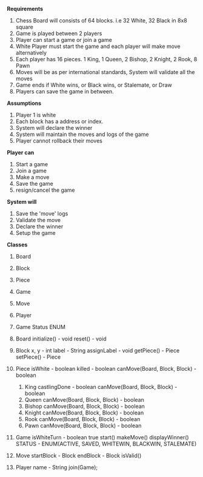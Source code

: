 **Requirements**
1) Chess Board will consists of 64 blocks. i.e 32 White, 32 Black in 8x8 square
2) Game is played between 2 players
3) Player can start a game or join a game
4) White Player must start the game and each player will make move alternatively
5) Each player has 16 pieces. 1 King, 1 Queen, 2 Bishop, 2 Knight, 2 Rook, 8 Pawn
6) Moves will be as per international standards, System will validate all the moves
7) Game ends if White wins, or Black wins, or Stalemate, or Draw
8) Players can save the game in between.

**Assumptions**
1) Player 1 is white
2) Each block has a address or index.
3) System will declare the winner
4) System will maintain the moves and logs of the game
5) Player cannot rollback their moves

**Player can**
1) Start a game
2) Join a game
3) Make a move
4) Save the game
5) resign/cancel the game

**System will**
1) Save the 'move' logs
2) Validate the move
3) Declare the winner
4) Setup the game

**Classes**
1) Board
2) Block
3) Piece
4) Game
5) Move
6) Player
7) Game Status ENUM

1) Board
    initialize() - void
    reset() - void

2) Block
   x, y - int
   label - String
   assignLabel - void
   getPiece() - Piece
   setPiece() - Piece

3) Piece
    isWhite - boolean
    killed - boolean
    canMove(Board, Block, Block) - boolean
   1) King
      castlingDone - boolean
      canMove(Board, Block, Block) - boolean
   2) Queen
      canMove(Board, Block, Block) - boolean
   3) Bishop
      canMove(Board, Block, Block) - boolean
   4) Knight
      canMove(Board, Block, Block) - boolean
   5) Rook
      canMove(Board, Block, Block) - boolean
   6) Pawn
      canMove(Board, Block, Block) - boolean

4) Game
   isWhiteTurn - boolean true
   start()
   makeMove()
   displayWinner()
   STATUS - ENUM(ACTIVE, SAVED, WHITEWIN, BLACKWIN, STALEMATE)

5) Move
   startBlock - Block
   endBlock - Block
   isValid()

6) Player
   name - String
   join(Game);